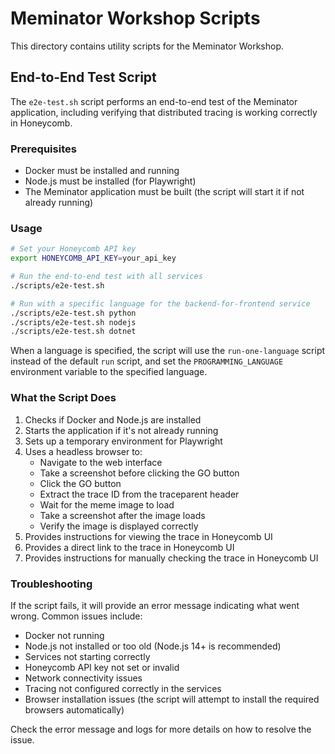# Meminator Workshop Scripts

This directory contains utility scripts for the Meminator Workshop.

## End-to-End Test Script

The `e2e-test.sh` script performs an end-to-end test of the Meminator application, including verifying that distributed tracing is working correctly in Honeycomb.

### Prerequisites

- Docker must be installed and running
- Node.js must be installed (for Playwright)
- The Meminator application must be built (the script will start it if not already running)

### Usage

```bash
# Set your Honeycomb API key
export HONEYCOMB_API_KEY=your_api_key

# Run the end-to-end test with all services
./scripts/e2e-test.sh

# Run with a specific language for the backend-for-frontend service
./scripts/e2e-test.sh python
./scripts/e2e-test.sh nodejs
./scripts/e2e-test.sh dotnet

```

When a language is specified, the script will use the `run-one-language` script instead of the default `run` script, and set the `PROGRAMMING_LANGUAGE` environment variable to the specified language.

### What the Script Does

1. Checks if Docker and Node.js are installed
2. Starts the application if it's not already running
3. Sets up a temporary environment for Playwright
4. Uses a headless browser to:
   - Navigate to the web interface
   - Take a screenshot before clicking the GO button
   - Click the GO button
   - Extract the trace ID from the traceparent header
   - Wait for the meme image to load
   - Take a screenshot after the image loads
   - Verify the image is displayed correctly
5. Provides instructions for viewing the trace in Honeycomb UI
6. Provides a direct link to the trace in Honeycomb UI
7. Provides instructions for manually checking the trace in Honeycomb UI

### Troubleshooting

If the script fails, it will provide an error message indicating what went wrong. Common issues include:

- Docker not running
- Node.js not installed or too old (Node.js 14+ is recommended)
- Services not starting correctly
- Honeycomb API key not set or invalid
- Network connectivity issues
- Tracing not configured correctly in the services
- Browser installation issues (the script will attempt to install the required browsers automatically)

Check the error message and logs for more details on how to resolve the issue.
